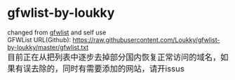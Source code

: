 # gfwlist-by-loukky<br>
changed from <a href = "https://github.com/gfwlist/gfwlist"> gfwlist</a> and self use<br>
GFWList URL(Github): https://raw.githubusercontent.com/Loukky/gfwlist-by-loukky/master/gfwlist.txt<br>
<font size = "4">目前正在从把列表中逐步去掉部分国内恢复正常访问的域名，如果有误去除的，同时有需要添加的网站，请开issus</font>
